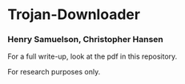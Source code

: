 # Trojan-Downloader
### Henry Samuelson, Christopher Hansen
For a full write-up, look at the pdf in this repository.

For research purposes only.
